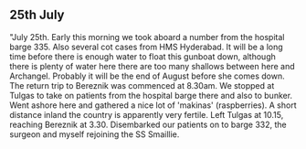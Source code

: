 ## 25th July

"July 25th. Early this morning we took aboard a number from the hospital barge 335. Also several cot cases from HMS Hyderabad. It will be a long time before there is enough water to float this gunboat down, although there is plenty of water here there are too many shallows between here and Archangel. Probably it will be the end of August before she comes down. The return trip to Bereznik was commenced at 8.30am. We stopped at Tulgas to take on patients from the hospital barge there and also to bunker. Went ashore here and gathered a nice lot of 'makinas' (raspberries). A short distance inland the country is apparently very fertile. Left Tulgas at 10.15, reaching Bereznik at 3.30. Disembarked our patients on to barge 332, the surgeon and myself rejoining the SS Smaillie.